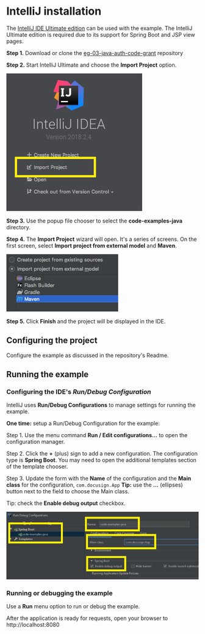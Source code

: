 # IntelliJ installation

The [IntelliJ IDE Ultimate edition](https://www.jetbrains.com/idea/)
can be used with the example. The IntelliJ Ultimate edition is
required due to its support for Spring Boot and JSP view pages.

**Step 1.** Download or clone the
[eg-03-java-auth-code-grant](https://github.com/docusign/eg-03-java-auth-code-grant)
   repository

**Step 2.** Start IntelliJ Ultimate and choose the **Import Project** option.

![IntelliJ Import project](install_fig_1.png)

**Step 3.** Use the popup file chooser to select the
**code-examples-java** directory.

**Step 4.** The **Import Project** wizard will open. It's a
series of screens. On the first screen, select
**Import project from external model** and **Maven**.

![IntelliJ Import Maven project](install_fig_2.png)

**Step 5.** Click **Finish** and the project will
be displayed in the IDE.

## Configuring the project
Configure the example as discussed in the repository's Readme.

## Running the example

### Configuring the IDE's *Run/Debug Configuration*
IntelliJ uses **Run/Debug Configurations** to manage
settings for running the example.

**One time:** setup a Run/Debug Configuration for the example:

Step 1. Use the menu command **Run / Edit configurations...**
to open the configuration manager.

Step 2. Click the **+** (plus) sign to add a new configuration.
The configuration type is **Spring Boot**. You may need to
open the additional templates section of the template chooser.

Step 3. Update the form with the **Name** of the
configuration and the **Main class** for the configuration,
`com.docusign.App` **Tip:** use the **...** (ellipses) button next to the field to choose the Main class.

Tip: check the **Enable debug output** checkbox.

![Configure a Run configuration](install_fig_7.png)

### Running or debugging the example

Use a **Run** menu option to run or debug the example.

After the application is ready for requests, open your
browser to http://localhost:8080
